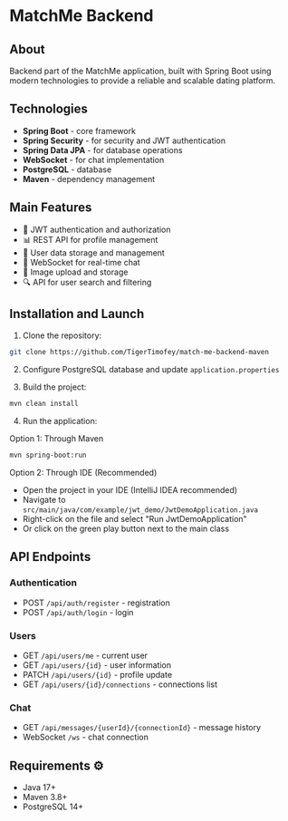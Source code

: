 # MatchMe Backend

## About

Backend part of the MatchMe application, built with Spring Boot using modern technologies to provide a reliable and scalable dating platform.

## Technologies

- **Spring Boot** - core framework
- **Spring Security** - for security and JWT authentication
- **Spring Data JPA** - for database operations
- **WebSocket** - for chat implementation
- **PostgreSQL** - database
- **Maven** - dependency management

## Main Features

- 🔐 JWT authentication and authorization
- 📊 REST API for profile management
- 💾 User data storage and management
- 💬 WebSocket for real-time chat
- 📸 Image upload and storage
- 🔍 API for user search and filtering

## Installation and Launch

1. Clone the repository:

```bash
git clone https://github.com/TigerTimofey/match-me-backend-maven
```

2. Configure PostgreSQL database and update `application.properties`

3. Build the project:

```bash
mvn clean install
```

4. Run the application:

Option 1: Through Maven

```bash
mvn spring-boot:run
```

Option 2: Through IDE (Recommended)

- Open the project in your IDE (IntelliJ IDEA recommended)
- Navigate to `src/main/java/com/example/jwt_demo/JwtDemoApplication.java`
- Right-click on the file and select "Run JwtDemoApplication"
- Or click on the green play button next to the main class

## API Endpoints

### Authentication

- POST `/api/auth/register` - registration
- POST `/api/auth/login` - login

### Users

- GET `/api/users/me` - current user
- GET `/api/users/{id}` - user information
- PATCH `/api/users/{id}` - profile update
- GET `/api/users/{id}/connections` - connections list

### Chat

- GET `/api/messages/{userId}/{connectionId}` - message history
- WebSocket `/ws` - chat connection

## Requirements ⚙️

- Java 17+
- Maven 3.8+
- PostgreSQL 14+
